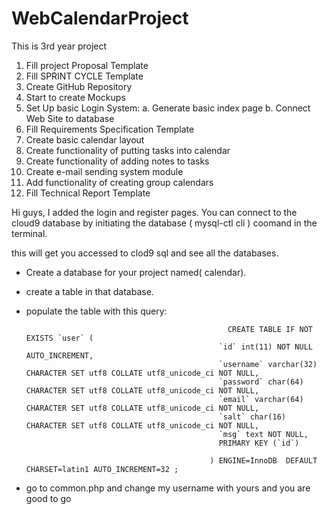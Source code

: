 # WebCalendarProject
This is 3rd year project

1.	Fill project Proposal Template
2.	Fill SPRINT CYCLE Template
3.	Create GitHub Repository
4.	Start to create Mockups
5.	Set Up basic Login System:
a.	Generate basic index page
b.	Connect Web Site to database
6.	Fill Requirements Specification Template
7.	Create basic calendar layout
8.	Create functionality of putting tasks into calendar
9.	Create functionality of adding notes to tasks
10.	Create e-mail sending system module
11.	Add functionality of creating group calendars
12.	Fill Technical Report Template


 Hi guys, I added the login and register pages. You can connect to the cloud9 database by initiating the database ( mysql-ctl cli ) coomand in the terminal.
 
 this will get you accessed to clod9 sql and see all the databases. 
 
 * Create a database for your project named( calendar).
 
 * create a table in that database.
 
 * populate the table with this query:
 
                                                    CREATE TABLE IF NOT EXISTS `user` (
                                                  `id` int(11) NOT NULL AUTO_INCREMENT,
                                                  `username` varchar(32) CHARACTER SET utf8 COLLATE utf8_unicode_ci NOT NULL,
                                                  `password` char(64) CHARACTER SET utf8 COLLATE utf8_unicode_ci NOT NULL,
                                                  `email` varchar(64) CHARACTER SET utf8 COLLATE utf8_unicode_ci NOT NULL,
                                                  `salt` char(16) CHARACTER SET utf8 COLLATE utf8_unicode_ci NOT NULL,
                                                  `msg` text NOT NULL,
                                                  PRIMARY KEY (`id`)
                                                
                                                ) ENGINE=InnoDB  DEFAULT CHARSET=latin1 AUTO_INCREMENT=32 ;


* go to common.php and change my username with yours and you are good to go
 
 
 